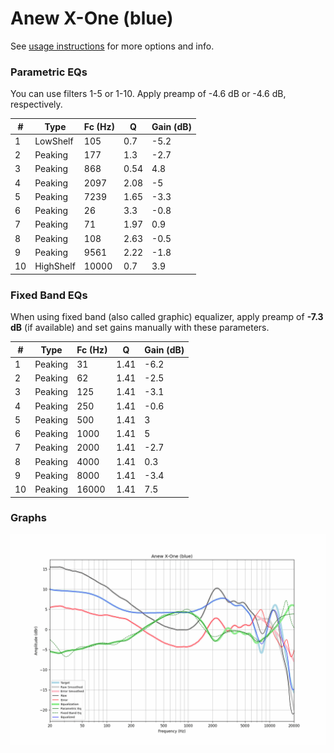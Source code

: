 # Anew X-One (blue)
See [usage instructions](https://github.com/jaakkopasanen/AutoEq#usage) for more options and info.

### Parametric EQs
You can use filters 1-5 or 1-10. Apply preamp of -4.6 dB or -4.6 dB, respectively.

|   # | Type      |   Fc (Hz) |    Q |   Gain (dB) |
|-----|-----------|-----------|------|-------------|
|   1 | LowShelf  |       105 | 0.7  |        -5.2 |
|   2 | Peaking   |       177 | 1.3  |        -2.7 |
|   3 | Peaking   |       868 | 0.54 |         4.8 |
|   4 | Peaking   |      2097 | 2.08 |        -5   |
|   5 | Peaking   |      7239 | 1.65 |        -3.3 |
|   6 | Peaking   |        26 | 3.3  |        -0.8 |
|   7 | Peaking   |        71 | 1.97 |         0.9 |
|   8 | Peaking   |       108 | 2.63 |        -0.5 |
|   9 | Peaking   |      9561 | 2.22 |        -1.8 |
|  10 | HighShelf |     10000 | 0.7  |         3.9 |

### Fixed Band EQs
When using fixed band (also called graphic) equalizer, apply preamp of **-7.3 dB** (if available) and set gains manually with these parameters.

|   # | Type    |   Fc (Hz) |    Q |   Gain (dB) |
|-----|---------|-----------|------|-------------|
|   1 | Peaking |        31 | 1.41 |        -6.2 |
|   2 | Peaking |        62 | 1.41 |        -2.5 |
|   3 | Peaking |       125 | 1.41 |        -3.1 |
|   4 | Peaking |       250 | 1.41 |        -0.6 |
|   5 | Peaking |       500 | 1.41 |         3   |
|   6 | Peaking |      1000 | 1.41 |         5   |
|   7 | Peaking |      2000 | 1.41 |        -2.7 |
|   8 | Peaking |      4000 | 1.41 |         0.3 |
|   9 | Peaking |      8000 | 1.41 |        -3.4 |
|  10 | Peaking |     16000 | 1.41 |         7.5 |

### Graphs
![](./Anew%20X-One%20(blue).png)
